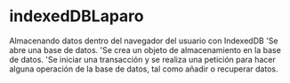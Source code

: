 # indexedDBLaparo
Almacenando datos dentro del navegador del usuario con IndexedDB 
'Se abre una base de datos.
'Se crea un objeto de almacenamiento en la base de datos.
'Se iniciar una transacción y se realiza una petición para hacer alguna operación de la base de datos, tal como añadir o recuperar datos.
